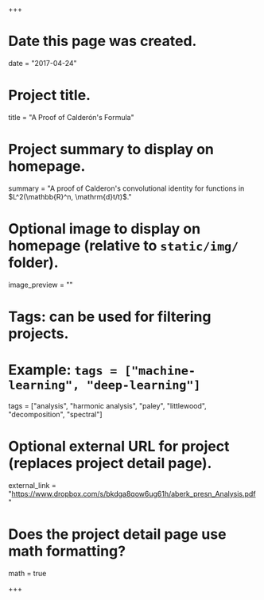+++
# Date this page was created.
date = "2017-04-24"

# Project title.
title = "A Proof of Calderón's Formula"

# Project summary to display on homepage.
summary = "A proof of Calderon's convolutional identity for functions in \$L^2(\\mathbb\{R\}^n, \\mathrm{d}t/t)\$."

# Optional image to display on homepage (relative to `static/img/` folder).
image_preview = ""

# Tags: can be used for filtering projects.
# Example: `tags = ["machine-learning", "deep-learning"]`
tags = ["analysis", "harmonic analysis", "paley", "littlewood", "decomposition", "spectral"]

# Optional external URL for project (replaces project detail page).
external_link = "https://www.dropbox.com/s/bkdga8qow6ug61h/aberk_presn_Analysis.pdf"

# Does the project detail page use math formatting?
math = true

+++

